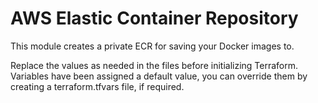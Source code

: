 # AWS Elastic Container Repository 

This module creates a private ECR for saving your Docker images to.

Replace the values as needed in the files before initializing Terraform. Variables have been assigned a default value, you can override them by creating a terraform.tfvars file, if required.
